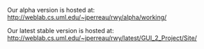 Our alpha version is hosted at: http://weblab.cs.uml.edu/~jperreau/rwy/alpha/working/

Our latest stable version is hosted at: http://weblab.cs.uml.edu/~jperreau/rwy/latest/GUI_2_Project/Site/
